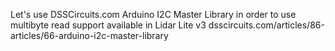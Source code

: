
Let's use DSSCircuits.com Arduino I2C Master Library in order to use multibyte read support available in Lidar Lite v3
dsscircuits.com/articles/86-articles/66-arduino-i2c-master-library

